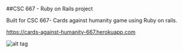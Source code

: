 ##CSC 667 - Ruby on Rails project

Built for CSC 667- Cards against humanity game using Ruby on rails.

https://cards-against-humanity-667.herokuapp.com

![alt tag](http://imgur.com/a/obVVqg)
